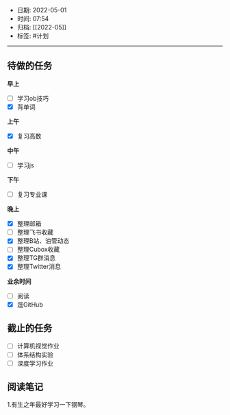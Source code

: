 - 日期: 2022-05-01
- 时间: 07:54
- 归档: [[2022-05]]
- 标签: #计划
---

## 待做的任务

**早上**

- [ ] 学习ob技巧
- [x] 背单词

**上午**

- [x] 复习高数

**中午**

- [ ] 学习js

**下午**

- [ ] 复习专业课

**晚上**

- [x] 整理邮箱
- [ ] 整理飞书收藏
- [x] 整理B站、油管动态
- [ ] 整理Cubox收藏
- [x] 整理TG群消息
- [x] 整理Twitter消息

**业余时间**

- [ ] 阅读 
- [x] 逛GitHub

## 截止的任务

- [ ] 计算机视觉作业
- [ ] 体系结构实验
- [ ] 深度学习作业

## 阅读笔记

1.有生之年最好学习一下钢琴。



